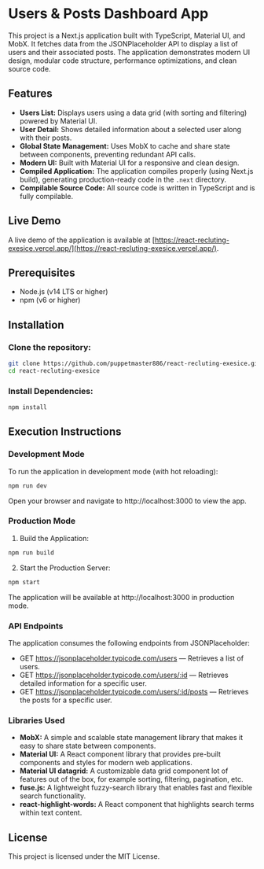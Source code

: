 # Users & Posts Dashboard App

This project is a Next.js application built with TypeScript, Material UI, and MobX. It fetches data from the JSONPlaceholder API to display a list of users and their associated posts. The application demonstrates modern UI design, modular code structure, performance optimizations, and clean source code.

## Features

- **Users List:** Displays users using a data grid (with sorting and filtering) powered by Material UI.
- **User Detail:** Shows detailed information about a selected user along with their posts.
- **Global State Management:** Uses MobX to cache and share state between components, preventing redundant API calls.
- **Modern UI:** Built with Material UI for a responsive and clean design.
- **Compiled Application:** The application compiles properly (using Next.js build), generating production-ready code in the `.next` directory.
- **Compilable Source Code:** All source code is written in TypeScript and is fully compilable.

## Live Demo

A live demo of the application is available at [https://react-recluting-exesice.vercel.app/](https://react-recluting-exesice.vercel.app/).

## Prerequisites

- Node.js (v14 LTS or higher)
- npm (v6 or higher)

## Installation

### Clone the repository:

```bash
git clone https://github.com/puppetmaster886/react-recluting-exesice.git
cd react-recluting-exesice
```

### Install Dependencies:

```bash
npm install
```

## Execution Instructions

### Development Mode

To run the application in development mode (with hot reloading):

```bash
npm run dev
```

Open your browser and navigate to http://localhost:3000 to view the app.

### Production Mode

1. Build the Application:

```bash
npm run build
```

2. Start the Production Server:

```bash
npm start
```

The application will be available at http://localhost:3000 in production mode.

### API Endpoints

The application consumes the following endpoints from JSONPlaceholder:

- GET https://jsonplaceholder.typicode.com/users — Retrieves a list of users.
- GET https://jsonplaceholder.typicode.com/users/:id — Retrieves detailed information for a specific user.
- GET https://jsonplaceholder.typicode.com/users/:id/posts — Retrieves the posts for a specific user.

### Libraries Used

- **MobX:** A simple and scalable state management library that makes it easy to share state between components.
- **Material UI:** A React component library that provides pre-built components and styles for modern web applications.
- **Material UI datagrid:** A customizable data grid component lot of features out of the box, for example sorting, filtering, pagination, etc.
- **fuse.js:** A lightweight fuzzy-search library that enables fast and flexible search functionality.
- **react-highlight-words:** A React component that highlights search terms within text content.

## License

This project is licensed under the MIT License.
